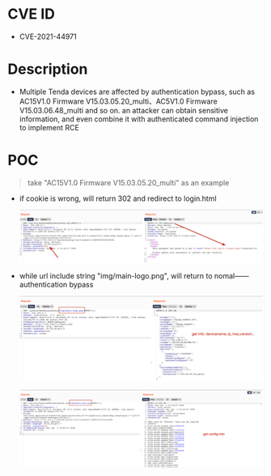 # CVE ID

- CVE-2021-44971

# Description

- Multiple Tenda devices are affected by authentication bypass, such as AC15V1.0 Firmware V15.03.05.20_multi、AC5V1.0 Firmware V15.03.06.48_multi and so on. an attacker can obtain sensitive information, and even combine it with authenticated command injection to implement RCE

# POC

> take "AC15V1.0 Firmware V15.03.05.20_multi" as an example

- if cookie is wrong, will return 302 and redirect to login.html

    ![image-20211209175444736](./img/image-20211209175444736.png)

- while url include string "img/main-logo.png", will return to nomal——authentication bypass

    ![image-20211209175900960](./img/image-20211209175900960.png)
    
    ![image-20211209180036960](./img/image-20211209180036960.png)
